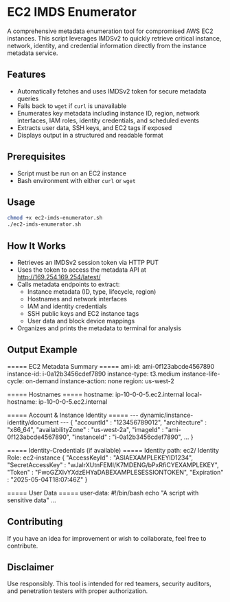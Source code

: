 # EC2 IMDS Enumerator
A comprehensive metadata enumeration tool for compromised AWS EC2 instances. This script leverages IMDSv2 to quickly retrieve critical instance, network, identity, and credential information directly from the instance metadata service.

## Features
- Automatically fetches and uses IMDSv2 token for secure metadata queries
- Falls back to `wget` if `curl` is unavailable
- Enumerates key metadata including instance ID, region, network interfaces, IAM roles, identity credentials, and scheduled events
- Extracts user data, SSH keys, and EC2 tags if exposed
- Displays output in a structured and readable format

## Prerequisites
- Script must be run on an EC2 instance
- Bash environment with either `curl` or `wget`

## Usage
```bash
chmod +x ec2-imds-enumerator.sh
./ec2-imds-enumerator.sh
```
## How It Works
- Retrieves an IMDSv2 session token via HTTP PUT
- Uses the token to access the metadata API at http://169.254.169.254/latest/
- Calls metadata endpoints to extract:
	- Instance metadata (ID, type, lifecycle, region)
	- Hostnames and network interfaces
	- IAM and identity credentials
	- SSH public keys and EC2 instance tags
	- User data and block device mappings
- Organizes and prints the metadata to terminal for analysis

## Output Example
===== EC2 Metadata Summary =====
ami-id: ami-0f123abcde4567890
instance-id: i-0a12b3456cdef7890
instance-type: t3.medium
instance-life-cycle: on-demand
instance-action: none
region: us-west-2

===== Hostnames =====
hostname: ip-10-0-0-5.ec2.internal
local-hostname: ip-10-0-0-5.ec2.internal

===== Account & Instance Identity =====
--- dynamic/instance-identity/document ---
{
  "accountId" : "123456789012",
  "architecture" : "x86_64",
  "availabilityZone" : "us-west-2a",
  "imageId" : "ami-0f123abcde4567890",
  "instanceId" : "i-0a12b3456cdef7890",
  ...
}

===== Identity-Credentials (if available) =====
Identity path: ec2/
Identity Role: ec2-instance
{
  "AccessKeyId" : "ASIAEXAMPLEKEYID1234",
  "SecretAccessKey" : "wJalrXUtnFEMI/K7MDENG/bPxRfiCYEXAMPLEKEY",
  "Token" : "FwoGZXIvYXdzEHYaDABEXAMPLESESSIONTOKEN",
  "Expiration" : "2025-05-04T18:07:46Z"
}

===== User Data =====
user-data: #!/bin/bash
echo "A script with sensitive data"
...

## Contributing
If you have an idea for improvement or wish to collaborate, feel free to contribute.

## Disclaimer
Use responsibly. This tool is intended for red teamers, security auditors, and penetration testers with proper authorization.